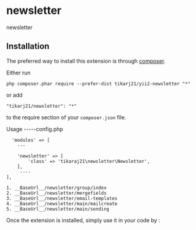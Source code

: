 newsletter
==========
newsletter

Installation
------------

The preferred way to install this extension is through [composer](http://getcomposer.org/download/).

Either run

```
php composer.phar require --prefer-dist tikarj21/yii2-newsletter "*"
```

or add

```
"tikarj21/newsletter": "*"
```

to the require section of your `composer.json` file.

Usage
-----config.php

      'modules' => [
		---
         
        'newsletter' => [
            'class' => 'tikaraj21\newsletter\Newsletter',
        ],
         ----
	],
	
	1. __BaseUrl__/newsletter/group/index
	2. __BaseUrl__/newsletter/mergefields
	3. __BaseUrl__/newsletter/email-templates
	4. __BaseUrl__/newsletter/main/mailcreate
	5. __BaseUrl__/newsletter/main/sending
	
Once the extension is installed, simply use it in your code by  :

```php

